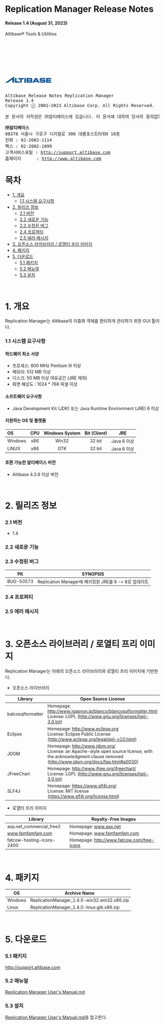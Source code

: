 Replication Manager Release Notes
===============================

#### Release 1.4 (August 31, 2023)

Altibase® Tools & Utilities

<br><br><br><br><br><br>
<!-- PDF 변환을 위한 여백입니다. --> 





































<!-- PDF 변환을 위한 여백입니다. --> 

<div align="left">
    <img src="media/common/e5cfb3761673686d093a3b00c062fe7a.png">
</div>
<div style="page-break-after: always;"></div><br><!-- PDF 변환을 위한 여백입니다. --> 



































<!-- PDF 변환을 위한 여백입니다. --> 

<pre>
Altibase Release Notes Replication Manager
Release 1.4
Copyright ⓒ 2001~2023 Altibase Corp. All Rights Reserved.<br>
본 문서의 저작권은 ㈜알티베이스에 있습니다. 이 문서에 대하여 당사의 동의없이 무단으로 복제 또는 전용할 수 없습니다.<br>
<b>㈜알티베이스</b>
08378 서울시 구로구 디지털로 306 대륭포스트타워Ⅱ 10층
전화 : 02-2082-1114
팩스 : 02-2082-1099
고객서비스포털 : <a href='http://support.altibase.com'>http://support.altibase.com</a>
홈페이지      : <a href='http://www.altibase.com/'>http://www.altibase.com</a></pre>
<div style="page-break-after: always;"></div>

# 목차

- [1. 개요](#1-%EA%B0%9C%EC%9A%94)
  - [1.1 시스템 요구사항](#11-%EC%8B%9C%EC%8A%A4%ED%85%9C-%EC%9A%94%EA%B5%AC%EC%82%AC%ED%95%AD)
- [2. 릴리즈 정보](#2-%EB%A6%B4%EB%A6%AC%EC%A6%88-%EC%A0%95%EB%B3%B4)
  - [2.1 버전](#21-%EB%B2%84%EC%A0%84)
  - [2.2 새로운 기능](#22-%EC%83%88%EB%A1%9C%EC%9A%B4-%EA%B8%B0%EB%8A%A5)
  - [2.3  수정된 버그](#23--%EC%88%98%EC%A0%95%EB%90%9C-%EB%B2%84%EA%B7%B8)
  - [2.4 프로퍼티](#24-%ED%94%84%EB%A1%9C%ED%8D%BC%ED%8B%B0)
  - [2.5 에러 메시지](#25-%EC%97%90%EB%9F%AC-%EB%A9%94%EC%8B%9C%EC%A7%80)
- [3. 오픈소스 라이브러리 / 로열티 프리 이미지](#3-%EC%98%A4%ED%94%88%EC%86%8C%EC%8A%A4-%EB%9D%BC%EC%9D%B4%EB%B8%8C%EB%9F%AC%EB%A6%AC--%EB%A1%9C%EC%97%B4%ED%8B%B0-%ED%94%84%EB%A6%AC-%EC%9D%B4%EB%AF%B8%EC%A7%80)
- [4. 패키지](#4-%ED%8C%A8%ED%82%A4%EC%A7%80)
- [5. 다운로드](#5-%EB%8B%A4%EC%9A%B4%EB%A1%9C%EB%93%9C)
  - [5.1 패키지](#51-%ED%8C%A8%ED%82%A4%EC%A7%80)
  - [5.2 매뉴얼](#52-%EB%A7%A4%EB%89%B4%EC%96%BC)
  - [5.3 설치](#53-%EC%84%A4%EC%B9%98)

<br>



# 1. 개요
Replication Manager는 Altibase의 이중화 객체를 편리하게 관리하기 위한 GUI 툴이다.

### 1.1 시스템 요구사항

#### 하드웨어 최소 사양

* 프로세스: 800 MHz Pentium III 이상
* 메모리: 512 MB 이상
* 디스크: 50 MB 이상 여유공간 (JRE 제외)
* 화면 해상도 : 1024 * 768 픽셀 이상

#### 소프트웨어 요구사항

- Java Development Kit (JDK) 또는 Java Runtime Environment (JRE) 6 이상

#### 지원하는 OS 및 플랫폼

| OS      | CPU  | Windows System | Bit (Client) | JRE         |
| :------ | :----: | :-------------: | :------------: | :-----------: |
| Windows | x86  | Win32          | 32 bit       | Java 6 이상 |
| LINUX   | x86  | GTK            | 32 bit       | Java 6 이상 |

#### 호환 가능한 알티베이스 버전

- Altibase 4.3.9 이상 버전

<br>

# 2. 릴리즈 정보

### 2.1 버전

- 1.4

### 2.2 새로운 기능

### 2.3  수정된 버그

| PK        | SYNOPSIS                                               |
| --------- | ------------------------------------------------------ |
| BUG-50573 | Replication Manager에 패키징된 JRE를 6 -> 8로 업데이트 |

### 2.4 프로퍼티

### 2.5 에러 메시지

<br>

# 3. 오픈소스 라이브러리 / 로열티 프리 이미지

Replication Manager는 아래의 오픈소스 라이브러리와 로열티 프리 이미지에 기반한다. 

- 오픈소스 라이브러리

| Library           | Open Source License                                          |
| ----------------- | ------------------------------------------------------------ |
| balcosqlformatter | Homepage: http://www.igapyon.jp/blanco/blancosqlformatter.html <br/>License: LGPL (http://www.gnu.org/licenses/lgpl-3.0.txt) |
| Eclipse           | Homepage: http://www.eclipse.org <br/>License: Eclipse Public License (http://www.eclipse.org/legal/epl-v10.html) |
| JDOM              | Homepage: http://www.jdom.org/<br/>License: an Apache-style open source license, with the acknowledgment clause removed (http://www.jdom.org/docs/faq.html#a0030) |
| JFreeChart        | Homepage: http://www.jfree.org/jfreechart/ <br/>License: LGPL (http://www.gnu.org/licenses/lgpl-3.0.txt) |
| SLF4J             | Homepage: https://www.slf4j.org/<br/>License: MIT license (https://www.slf4j.org/license.html) |

- 로열티 프리 이미지


| Library                   | Royalty-Free Images                        |
| ------------------------- | ------------------------------------------ |
| asp.net_commercial_free2  | Homepage: www.asp.net                      |
| www.famfamfam.com         | Homepage: www.famfamfam.com                |
| fatcow-hosting-icons-2400 | Homepage: http://www.fatcow.com/free-icons |

<br>

# 4. 패키지

| OS      | Archive Name                                 |
| ------- | -------------------------------------------- |
| Windows | ReplicationManager_1.4.0-win32.win32.x86.zip |
| Linux   | ReplicationManager_1.4.0-linux.gtk.x86.zip   |

<br>

# 5. 다운로드

### 5.1 패키지

<http://support.altibase.com>

### 5.2 매뉴얼

[Replication Manager User's Manual.md](https://github.com/ALTIBASE/Documents/blob/master/Manuals/Tools/Altibase_release/kor/Replication%20Manager%20User's%20Manual.md)

### 5.3 설치

[Replication Manager User's Manual.md](https://github.com/ALTIBASE/Documents/blob/master/Manuals/Tools/Altibase_release/kor/Replication%20Manager%20User's%20Manual.md)을 참고한다.